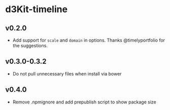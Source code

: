 # d3Kit-timeline

## v0.2.0
- Add support for ```scale``` and ```domain``` in options. Thanks @timelyportfolio for the suggestions.

## v0.3.0-0.3.2
- Do not pull unnecessary files when install via bower

## v0.4.0
- Remove .npmignore and add prepublish script to show package size
